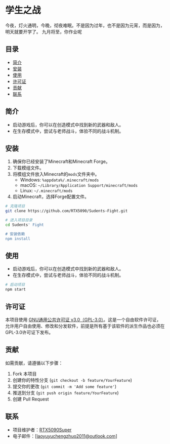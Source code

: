 # 学生之战

今夜，灯火通明，今晚，彻夜难眠。不是因为过年，也不是因为元宵，而是因为，明天就要开学了。
九月将至，你作业呢


## 目录

- [简介](#简介)
- [安装](#安装)
- [使用](#使用)
- [许可证](#许可证)
- [贡献](#贡献)
- [联系](#联系)


## 简介

- 启动游戏后，你可以在创造模式中找到新的武器和敌人。
- 在生存模式中，尝试与老师战斗，体验不同的战斗机制。


## 安装

1. 确保你已经安装了Minecraft和Minecraft Forge。
2. 下载模组文件。
3. 将模组文件放入Minecraft的`mods`文件夹中。
   - Windows: `%appdata%/.minecraft/mods`
   - macOS: `~/Library/Application Support/minecraft/mods`
   - Linux: `~/.minecraft/mods`
4. 启动Minecraft，选择Forge配置文件。


```bash
# 克隆项目
git clone https://github.com/RTX5090/Sudents-Fight.git

# 进入项目目录
cd Sudents' Fight

# 安装依赖
npm install
```

## 使用

- 启动游戏后，你可以在创造模式中找到新的武器和敌人。
- 在生存模式中，尝试与老师战斗，体验不同的战斗机制。

```bash
# 启动项目
npm start
```

## 许可证

本项目使用 [GNU通用公共许可证 v3.0（GPL-3.0）](https://www.gnu.org/licenses/gpl-3.0.html)。这是一个自由软件许可证，允许用户自由使用、修改和分发软件，前提是所有基于该软件的派生作品也必须在GPL-3.0许可证下发布。

## 贡献

如需贡献，请遵循以下步骤：
1. Fork 本项目
2. 创建你的特性分支 (`git checkout -b feature/YourFeature`)
3. 提交你的更改 (`git commit -m 'Add some feature'`)
4. 推送到分支 (`git push origin feature/YourFeature`)
5. 创建 Pull Request

## 联系

- 项目维护者：[RTX5090Super](https://github.com/RTX5090Super)
- 电子邮件：[laoyuyuchengzhuo2011@outlook.com]


